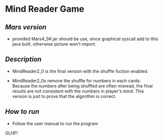 
# Mind Reader Game

## _Mars version_
* provided Mars4_5#.jar should be use, since graphical syscall add to this java built.
otherwise picture won't import.

## _Description_
* MindReader2_0 is the final version with the shuffle fuction enabled.

* MindReader2_0s remove the shuffle for numbers in each cards:
Because the numbers after being shuffled are often misread, the final results are not consistent with the numbers in player's mind. This version is just to prove that the algorithm is correct.

## _How to run_
* Follow the user manual to run the program

GLHF!
